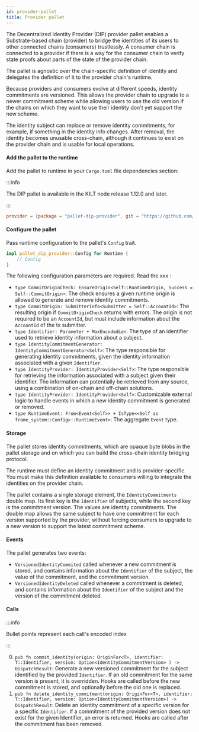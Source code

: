 ```yaml
---
id: provider-pallet
title: Provider pallet
---
```


The Decentralized Identity Provider (DIP) provider pallet enables a Substrate-based chain (provider) to bridge the identities of its users to other connected chains (consumers) trustlessly.
A consumer chain is connected to a provider if there is a way for the consumer chain to verify state proofs about parts of the state of the provider chain.

The pallet is agnostic over the chain-specific definition of identity and delegates the definition of it to the provider chain's runtime.

Because providers and consumers evolve at different speeds, identity commitments are versioned.
This allows the provider chain to upgrade to a newer commitment scheme while allowing users to use the old version if the chains on which they want to use their identity don't yet support the new scheme.

The identity subject can replace or remove identity commitments, for example, if something in the identity info changes.
After removal, the identity becomes unusable cross-chain, although it continues to exist on the provider chain and is usable for local operations.

#### Add the pallet to the runtime

Add the pallet to runtime in your `Cargo.toml` file dependencies section:

:::info

The DIP pallet is available in the KILT node release 1.12.0 and later.

:::

```toml
provider = {package = "pallet-dip-provider", git = "https://github.com/KILTprotocol/kilt-node.git", branch = "release-1.12.0"}
```

#### Configure the pallet

Pass runtime configuration to the pallet's `Config` trait.

```rust
impl pallet_dip_provider::Config for Runtime {
    // Config
}
```

<!-- TODO: Link for full details -->

The following configuration parameters are required. Read the xxx :

-   `type CommitOriginCheck: EnsureOrigin<Self::RuntimeOrigin, Success = Self::CommitOrigin>`: The check ensures a given runtime origin is allowed to generate and remove identity commitments.
-   `type CommitOrigin: SubmitterInfo<Submitter = Self::AccountId>`: The resulting origin if `CommitOriginCheck` returns with errors. The origin is not required to be an `AccountId`, but must include information about the `AccountId` of the tx submitter.
-   `type Identifier: Parameter + MaxEncodedLen`: The type of an identifier used to retrieve identity information about a subject.
-   `type IdentityCommitmentGenerator: IdentityCommitmentGenerator<Self>`: The type responsible for generating identity commitments, given the identity information associated with a given `Identifier`.
-   `type IdentityProvider: IdentityProvider<Self>`: The type responsible for retrieving the information associated with a subject given their identifier. The information can potentially be retrieved from any source, using a combination of on-chain and off-chain solutions.
-   `type IdentityProvider: IdentityProvider<Self>`: Customizable external logic to handle events in which a new identity commitment is generated or removed.
-   `type RuntimeEvent: From<Event<Self>> + IsType<<Self as frame_system::Config>::RuntimeEvent>`: The aggregate `Event` type.

#### Storage

The pallet stores identity commitments, which are opaque byte blobs in the pallet storage and on which you can build the cross-chain identity bridging protocol.

The runtime must define an identity commitment and is provider-specific.
You must make this definition available to consumers willing to integrate the identities on the provider chain.

The pallet contains a single storage element, the `IdentityCommitments` double map.
Its first key is the `Identifier` of subjects, while the second key is the commitment version.
The values are identity commitments.
The double map allows the same subject to have one commitment for each version supported by the provider, without forcing consumers to upgrade to a new version to support the latest commitment scheme.

#### Events

The pallet generates two events:

-   `VersionedIdentityCommited` called whenever a new commitment is stored, and contains information about the `Identifier` of the subject, the value of the commitment, and the commitment version.
-   `VersionedIdentityDeleted` called whenever a commitment is deleted, and contains information about the `Identifier` of the subject and the version of the commitment deleted.

#### Calls

:::info

Bullet points represent each call's encoded index

:::

0. `pub fn commit_identity(origin: OriginFor<T>, identifier: T::Identifier, version: Option<IdentityCommitmentVersion> ) -> DispatchResult`: Generate a new versioned commitment for the subject identified by the provided `Identifier`. If an old commitment for the same version is present, it is overridden. Hooks are called before the new commitment is stored, and optionally before the old one is replaced.
1. `pub fn delete_identity_commitment(origin: OriginFor<T>, identifier: T::Identifier, version: Option<IdentityCommitmentVersion>) -> DispatchResult`: Delete an identity commitment of a specific version for a specific `Identifier`. If a commitment of the provided version does not exist for the given Identifier, an error is returned. Hooks are called after the commitment has been removed.
